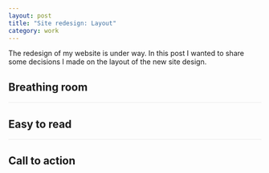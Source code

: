 ```yaml
---
layout: post
title: "Site redesign: Layout"
category: work
---
```


The redesign of my website is under way. In this post I wanted to share some decisions I made on the layout of the new site design.

## Breathing room

<div style="border: 1px solid #f3f3f3;">
  <img src="http://i.michaelsoolee.com/20151213-layout-01.png" alt="">
</div>

## Easy to read

<div style="border: 1px solid #f3f3f3;">
  <img src="http://i.michaelsoolee.com/20151213-layout-07.png" alt="">
</div>

## Call to action
